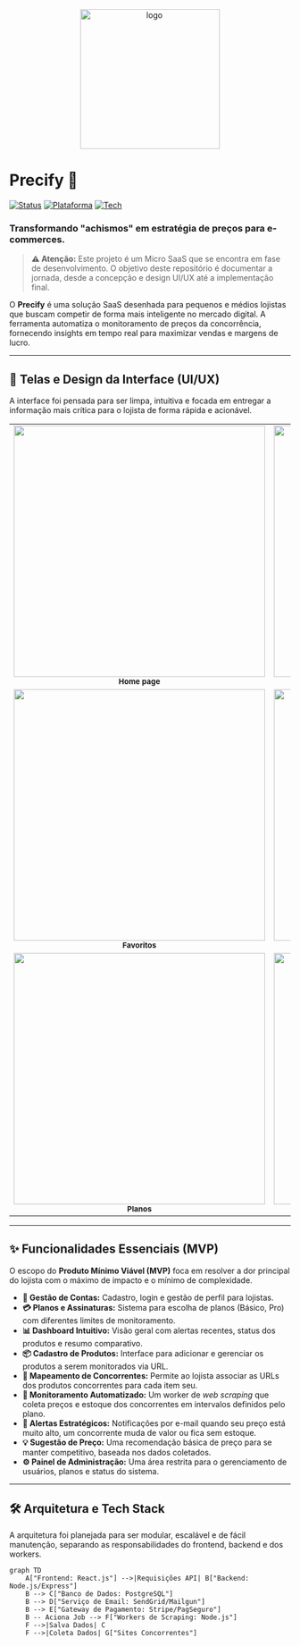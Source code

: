 

<div align="center">
  <img width="250" height="250" alt="logo" src="https://github.com/user-attachments/assets/fdc8c067-2c7c-486f-8940-b1761da1fbdc" />
</div>

# Precify 🚀

[![Status](https://img.shields.io/badge/status-em%20desenvolvimento-yellow)](https://github.com/SEU_USUARIO/SEU_REPOSITORIO)
[![Plataforma](https://img.shields.io/badge/plataforma-SaaS-blue)](https://github.com/SEU_USUARIO/SEU_REPOSITORIO)
[![Tech](https://img.shields.io/badge/tech-Node.js%20%7C%20React-lightgrey)](https://github.com/SEU_USUARIO/SEU_REPOSITORIO)

### Transformando "achismos" em estratégia de preços para e-commerces.

> **⚠️ Atenção:** Este projeto é um Micro SaaS que se encontra em fase de desenvolvimento. O objetivo deste repositório é documentar a jornada, desde a concepção e design UI/UX até a implementação final.

O **Precify** é uma solução SaaS desenhada para pequenos e médios lojistas que buscam competir de forma mais inteligente no mercado digital. A ferramenta automatiza o monitoramento de preços da concorrência, fornecendo insights em tempo real para maximizar vendas e margens de lucro.

---

## 🎨 Telas e Design da Interface (UI/UX)

A interface foi pensada para ser limpa, intuitiva e focada em entregar a informação mais crítica para o lojista de forma rápida e acionável.

<table>
  <tr>
   <td align="center">
      <img src="https://github.com/user-attachments/assets/034d2057-7d66-4db3-a025-ddd75cc34c3d" width="450px" />
       <br><sub><b>Home page</b></sub>
    </td>
    <td align="center">
      <img src="https://github.com/user-attachments/assets/89cc6150-dd99-456e-887c-b44cb4d6e363" width="450px" />
       <br><sub><b>Perfil do Usuário</b></sub>
    </td>
  </tr>
  <tr>
    <td align="center">
      <img src="https://github.com/user-attachments/assets/2ebfa26a-1db4-4521-8bc9-3ea220f3860f" width="450px" />
       <br><sub><b>Favoritos</b></sub>
    </td>
    <td align="center">
      <img src="https://github.com/user-attachments/assets/df1611d4-f3bb-4538-8a30-697875b769e5" width="450px" />
       <br><sub><b>Produtos em alta</b></sub>
    </td>
  </tr>
  <tr>
    <td align="center">
      <img src="https://github.com/user-attachments/assets/0f6478e9-20bf-4d7e-b1d7-2a684b373293" width="450px" />
      <br><sub><b>Planos</b></sub>
    </td>
    <td align="center">
      <img src="https://github.com/user-attachments/assets/8ae4c87a-2a35-46cd-bcd6-e94d7b69bd93" width="450px" />
       <br><sub><b>Tela de login</b></sub>
    </td>
  </tr>
</table>

---

## ✨ Funcionalidades Essenciais (MVP)

O escopo do **Produto Mínimo Viável (MVP)** foca em resolver a dor principal do lojista com o máximo de impacto e o mínimo de complexidade.

* **👤 Gestão de Contas:** Cadastro, login e gestão de perfil para lojistas.
* **💳 Planos e Assinaturas:** Sistema para escolha de planos (Básico, Pro) com diferentes limites de monitoramento.
* **📊 Dashboard Intuitivo:** Visão geral com alertas recentes, status dos produtos e resumo comparativo.
* **📦 Cadastro de Produtos:** Interface para adicionar e gerenciar os produtos a serem monitorados via URL.
* **🎯 Mapeamento de Concorrentes:** Permite ao lojista associar as URLs dos produtos concorrentes para cada item seu.
* **🤖 Monitoramento Automatizado:** Um worker de *web scraping* que coleta preços e estoque dos concorrentes em intervalos definidos pelo plano.
* **📧 Alertas Estratégicos:** Notificações por e-mail quando seu preço está muito alto, um concorrente muda de valor ou fica sem estoque.
* **💡 Sugestão de Preço:** Uma recomendação básica de preço para se manter competitivo, baseada nos dados coletados.
* **⚙️ Painel de Administração:** Uma área restrita para o gerenciamento de usuários, planos e status do sistema.

---

## 🛠️ Arquitetura e Tech Stack

A arquitetura foi planejada para ser modular, escalável e de fácil manutenção, separando as responsabilidades do frontend, backend e dos workers.

````mermaid
graph TD
    A["Frontend: React.js"] -->|Requisições API| B["Backend: Node.js/Express"]
    B --> C["Banco de Dados: PostgreSQL"]
    B --> D["Serviço de Email: SendGrid/Mailgun"]
    B --> E["Gateway de Pagamento: Stripe/PagSeguro"]
    B -- Aciona Job --> F["Workers de Scraping: Node.js"]
    F -->|Salva Dados| C
    F -->|Coleta Dados| G["Sites Concorrentes"]
